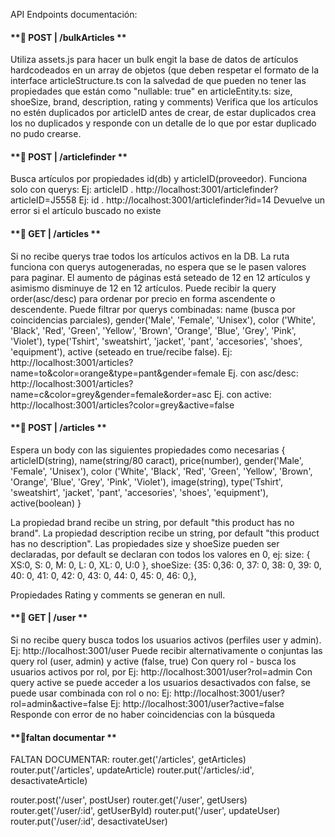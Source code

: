API Endpoints documentación:

#### **📍 POST | /bulkArticles **

Utiliza assets.js para hacer un bulk engit la base de datos de artículos hardcodeados en un array de objetos (que deben respetar el formato de la interface articleStructure.ts con la salvedad de que pueden no tener las propiedades que están como "nullable: true" en articleEntity.ts: size, shoeSize, brand, description, rating y comments)
Verifica que los artículos no estén duplicados por articleID antes de crear, de estar duplicados crea los no duplicados y responde con un detalle de lo que por estar duplicado no pudo crearse.

#### **📍 POST | /articlefinder **

Busca artículos por propiedades id(db) y articleID(proveedor). Funciona solo con querys:
Ej: articleID . http://localhost:3001/articlefinder?articleID=J5558
Ej: id . http://localhost:3001/articlefinder?id=14
Devuelve un error si el artículo buscado no existe

#### **📍 GET | /articles **
Si no recibe querys trae todos los artículos activos en la DB.
La ruta funciona con querys autogeneradas, no espera que se le pasen valores para paginar. El aumento de páginas está seteado de 12 en 12 artículos y asimismo disminuye de 12 en 12 artículos.
Puede recibir la query order(asc/desc) para ordenar por precio en forma ascendente o descendente.
Puede filtrar por querys combinadas: name (busca por coincidencias parciales), gender('Male', 'Female', 'Unisex'), color ('White', 'Black', 'Red', 'Green', 'Yellow', 'Brown', 'Orange', 'Blue', 'Grey', 'Pink', 'Violet'), type('Tshirt', 'sweatshirt', 'jacket', 'pant', 'accesories', 'shoes', 'equipment'), active (seteado en true/recibe false).
Ej: http://localhost:3001/articles?name=to&color=orange&type=pant&gender=female
Ej. con asc/desc: http://localhost:3001/articles?name=c&color=grey&gender=female&order=asc
Ej. con active: http://localhost:3001/articles?color=grey&active=false

#### **📍 POST | /articles **

Espera un body con las siguientes propiedades como necesarias { articleID(string), name(string/80 caract), price(number), gender('Male', 'Female', 'Unisex'), color ('White', 'Black', 'Red', 'Green', 'Yellow', 'Brown', 'Orange', 'Blue', 'Grey', 'Pink', 'Violet'), image(string), type('Tshirt', 'sweatshirt', 'jacket', 'pant', 'accesories', 'shoes', 'equipment'), active(boolean) }

La propiedad brand recibe un string, por default "this product has no brand".
La propiedad description recibe un string, por default "this product has no description".
Las propiedades size y shoeSize pueden ser declaradas, por default se declaran con todos los valores en 0, ej:
size: { XS:0, S: 0, M: 0, L: 0, XL: 0, U:0 },
shoeSize: {35: 0,36: 0, 37: 0, 38: 0, 39: 0, 40: 0, 41: 0, 42: 0, 43: 0, 44: 0, 45: 0, 46: 0,},

Propiedades Rating y comments se generan en null.

#### **📍 GET | /user **

Si no recibe query busca todos los usuarios activos (perfiles user y admin). Ej: http://localhost:3001/user
Puede recibir alternativamente o conjuntas las query rol (user, admin) y active (false, true)
Con query rol - busca los usuarios activos por rol, por Ej: http://localhost:3001/user?rol=admin
Con query active se puede acceder a los usuarios desactivados con false, se puede usar combinada con rol o no:
Ej: http://localhost:3001/user?rol=admin&active=false
Ej: http://localhost:3001/user?active=false
Responde con error de no haber coincidencias con la búsqueda



#### **📍faltan documentar **

FALTAN DOCUMENTAR:
router.get('/articles', getArticles)
router.put('/articles', updateArticle)
router.put('/articles/:id', desactivateArticle)

router.post('/user', postUser)
router.get('/user', getUsers)
router.get('/user/:id', getUserById)
router.put('/user', updateUser)
router.put('/user/:id', desactivateUser)

